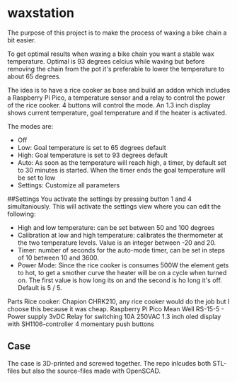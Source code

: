 # waxstation

The purpose of this project is to make the process of waxing a bike chain a bit easier.

To get optimal results when waxing a bike chain you want a stable wax temperature. 
Optimal is 93 degrees celcius while waxing but before removing the chain 
from the pot it's preferable to lower the temperature to about 65 degrees.


The idea is to have a rice cooker as base and build an addon which includes 
a Raspberry Pi Pico, a temperature sensor and a relay to control the power of the rice cooker.
4 buttons will control the mode.
An 1.3 inch display shows current temperature, goal temperature and if the heater is activated.

The modes are:
- Off
- Low: Goal temperature is set to 65 degrees default
- High: Goal temperature is set to 93 degrees default
- Auto: As soon as the temperature will reach high, a timer, by default set to 30 minutes is started.
  When the timer ends the goal temperature will be set to low
- Settings: Customize all parameters



##Settings
You activate the settings by pressing button 1 and 4 simultaniously.
This will activate the settings view where you can edit the following:
- High and low temperature: can be set between 50 and 100 degrees
- Calibration at low and high temperature: calibrates the thermometer at 
  the two temperature levels. Value is an integer between -20 and 20.
- Timer: number of seconds for the auto-mode timer, can be set in steps of 10 between 10 and 3600.
- Power Mode: Since the rice cooker is consumes 500W the element gets to hot, to get a smother curve 
  the heater will be on a cycle when turned on. The first value is how long its on and the second is ho long it's off.
  Default is 5 / 5.


Parts
Rice cooker: Chapion CHRK210, any rice cooker would do the job but I choose this because it was cheap.
Raspberry Pi Pico
Mean Well RS-15-5 - Power supply
3vDC Relay for switching 10A 250VAC
1.3 inch oled display with SH1106-controller
4 momentary push buttons 


## Case
The case is 3D-printed and screwed together. The repo inlcudes both STL-files but also the source-files made with OpenSCAD.
